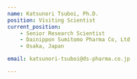 ```yaml
---
name: Katsunori Tsuboi, Ph.D.
position: Visiting Scientist
current_position:
    - Senior Research Scientist
    - Dainippon Sumitomo Pharma Co, Ltd
    - Osaka, Japan

email: katsunori-tsuboi@ds-pharma.co.jp

---
```

